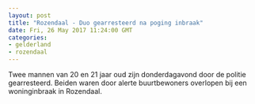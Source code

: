 ```yaml
---
layout: post
title: "Rozendaal - Duo gearresteerd na poging inbraak"
date: Fri, 26 May 2017 11:24:00 GMT
categories: 
- gelderland 
- rozendaal 
---
```


Twee mannen van 20 en 21 jaar oud zijn donderdagavond door de politie gearresteerd. Beiden waren door alerte buurtbewoners overlopen bij een woninginbraak in Rozendaal.
